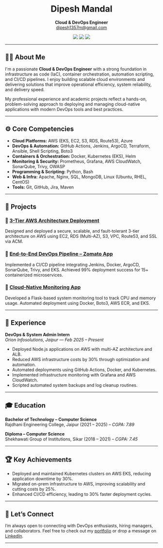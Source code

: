 <h1 align="center">Dipesh Mandal</h1>
<p align="center">
  <b>Cloud & DevOps Engineer</b><br>
  <a href="mailto:dipesh1357m@gmail.com">dipesh1357m@gmail.com</a>
</p>

<p align="center">
  <a href="https://github.com/Dipesh001m"><img src="https://img.shields.io/badge/GitHub-Dipesh001m-181717?style=for-the-badge&logo=github" /></a>
  <a href="https://www.linkedin.com/in/dipesh777/"><img src="https://img.shields.io/badge/LinkedIn-dipesh777-0077B5?style=for-the-badge&logo=linkedin" /></a>
  <a href="https://dipeshm.netlify.app/"><img src="https://img.shields.io/badge/Portfolio-Visit-28a745?style=for-the-badge&logo=netlify" /></a>
</p>

---

## 👨‍💻 About Me

I'm a passionate **Cloud & DevOps Engineer** with a strong foundation in infrastructure as code (IaC), container orchestration, automation scripting, and CI/CD pipelines. I enjoy building scalable cloud environments and delivering solutions that improve operational efficiency, system reliability, and delivery speed.

My professional experience and academic projects reflect a hands-on, problem-solving approach to deploying and managing cloud-native applications with modern DevOps tools and best practices.

---

## ⚙️ Core Competencies

- **Cloud Platforms:** AWS (EKS, EC2, S3, RDS, Route53), Azure
- **DevOps & Automation:** GitHub Actions, Jenkins, ArgoCD, Terraform, Ansible, Shell Scripting, Boto3
- **Containers & Orchestration:** Docker, Kubernetes (EKS), Helm
- **Monitoring & Security:** Prometheus, Grafana, AWS CloudWatch, SonarQube, Trivy, OWASP
- **Programming & Scripting:** Python, Bash
- **Web & Infra:** Apache, Nginx, SQL, MongoDB, Linux (Ubuntu, RHEL, CentOS)
- **Tools:** Git, GitHub, Jira, Maven

---

## 🧪 Projects

### 🔹 [3-Tier AWS Architecture Deployment](https://github.com/Dipesh001m/3tier-cloud-app)
Designed and deployed a secure, scalable, and fault-tolerant 3-tier architecture on AWS using EC2, RDS (Multi-AZ), S3, VPC, Route53, and SSL via ACM.

### 🔹 [End-to-End DevOps Pipeline – Zomato App](https://github.com/Dipesh001m/DevOps-Zomato-Project)
Implemented a CI/CD pipeline integrating Jenkins, Docker, ArgoCD, SonarQube, Trivy, and EKS. Achieved 99% deployment success for 15+ containerized microservices.

### 🔹 [Cloud-Native Monitoring App](https://github.com/Dipesh001m/Monitoring-App)
Developed a Flask-based system monitoring tool to track CPU and memory usage. Automated deployment using Docker, Boto3, AWS ECR, and EKS.

---

## 💼 Experience

**DevOps & System Admin Intern**  
*Orion Infosolutions, Jaipur — Feb 2025 – Present*

- Deployed Node.js applications on AWS with multi-AZ architecture and ALB.
- Reduced AWS infrastructure costs by 30% through optimization and automation.
- Automated deployments using GitHub Actions, Docker, and Kubernetes.
- Implemented infrastructure monitoring with Grafana and AWS CloudWatch.
- Scripted automated system backups and log cleanup routines.

---

## 🎓 Education

**Bachelor of Technology – Computer Science**  
Rajdhani Engineering College, Jaipur (2021 – 2025) – *CGPA: 7.89*

**Diploma – Computer Science**  
Shekhawati Group of Institutions, Sikar (2018 – 2021) – *CGPA: 7.45*

---

## 🏆 Key Achievements

- Deployed and maintained Kubernetes clusters on AWS EKS, reducing application downtime by 30%.
- Migrated on-prem infrastructure to AWS, improving scalability and cutting costs by 25%.
- Enhanced CI/CD efficiency, leading to 30% faster deployment cycles.

---

## 🤝 Let’s Connect

I’m always open to connecting with DevOps enthusiasts, hiring managers, and collaborators. Feel free to check out my [portfolio](https://dipeshm.netlify.app/) or drop a message on [LinkedIn](https://www.linkedin.com/in/dipesh777/).

---
